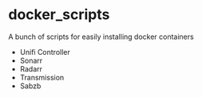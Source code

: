 # docker_scripts

A bunch of scripts for easily installing docker containers

- Unifi Controller
- Sonarr
- Radarr
- Transmission
- Sabzb
